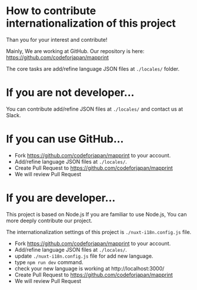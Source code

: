 # How to contribute internationalization of this project

Than you for your interest and contribute!

Mainly, We are working at GitHub.
Our repository is here: https://github.com/codeforjapan/mapprint

The core tasks are add/refine language JSON files at `./locales/` folder.

# If you are not developer...
You can contribute add/refine JSON files at `./locales/` and contact us at Slack.

# If you can use GitHub...
- Fork https://github.com/codeforjapan/mapprint to your account.
- Add/refine language JSON files at `./locales/`.
- Create Pull Request to https://github.com/codeforjapan/mapprint
- We will review Pull Request

# If you are developer...
This project is based on Node.js
If you are familiar to use Node.js, You can more deeply contribute our project.

The internationalization settings of this project is `./nuxt-i18n.config.js` file.

- Fork https://github.com/codeforjapan/mapprint to your account.
- Add/refine language JSON files at `./locales/`. 
- update `./nuxt-i18n.config.js` file for add new language.
- type `npm run dev` command.
- check your new language is working at http://localhost:3000/
- Create Pull Request to https://github.com/codeforjapan/mapprint
- We will review Pull Request